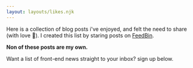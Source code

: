 ```yaml
---
layout: layouts/likes.njk
---
```


Here is a collection of blog posts i've enjoyed, and felt the need to share (with love 🥰). I created this list by staring posts on <a href="https://feedbin.com/" target="_blank" rel="noopener">FeedBin</a>.

**Non of these posts are my own.**

Want a list of front-end news straight to your inbox? sign up below.
